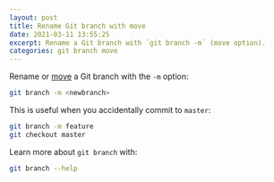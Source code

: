 ```yaml
---
layout: post
title: Rename Git branch with move
date: 2021-03-11 13:55:25
excerpt: Rename a Git branch with `git branch -m` (move option).
categories: git branch move
---
```


Rename or [move](https://git-scm.com/docs/git-branch#Documentation/git-branch.txt--m) a Git branch with the `-m` option:

```sh
git branch -m <newbranch>
```

This is useful when you accidentally commit to `master`:

```sh
git branch -m feature
git checkout master
```

Learn more about `git branch` with:

```sh
git branch --help
```
